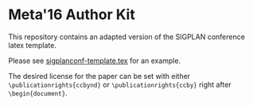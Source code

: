 Meta'16 Author Kit
==================

This repository contains an adapted version of the SIGPLAN conference latex template.

Please see [sigplanconf-template.tex](sigplanconf-template.tex) for an example.

The desired license for the paper can be set with either
`\publicationrights{ccbynd}` or `\publicationrights{ccby}` right after
`\begin{document}`.
